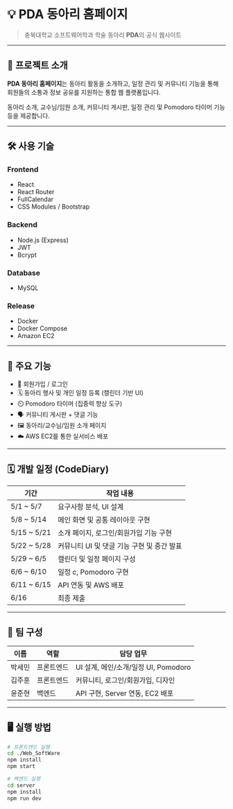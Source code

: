 # 💡 PDA 동아리 홈페이지

> 충북대학교 소프트웨어학과 학술 동아리 **PDA**의 공식 웹사이트

---

## 📌 프로젝트 소개

**PDA 동아리 홈페이지**는 동아리 활동을 소개하고, 일정 관리 및 커뮤니티 기능을 통해  
회원들의 소통과 정보 공유를 지원하는 통합 웹 플랫폼입니다.

동아리 소개, 교수님/임원 소개, 커뮤니티 게시판, 일정 관리 및 Pomodoro 타이머 기능 등을 제공합니다.

---

## 🛠️ 사용 기술

### Frontend
- React
- React Router
- FullCalendar
- CSS Modules / Bootstrap

### Backend
- Node.js (Express)
- JWT
- Bcrypt

### Database 
- MySQL

### Release
- Docker
- Docker Compose
- Amazon EC2

---

## 🧩 주요 기능

- 🔐 회원가입 / 로그인
- 🗓️ 동아리 행사 및 개인 일정 등록 (캘린더 기반 UI)
- ⏲️ Pomodoro 타이머 (집중력 향상 도구)
- 🗣️ 커뮤니티 게시판 + 댓글 기능
- 🖼️ 동아리/교수님/임원 소개 페이지
- ☁️ AWS EC2를 통한 실서비스 배포

---

## 🗓️ 개발 일정 (CodeDiary)

| 기간 | 작업 내용 |
|------|-----------|
| 5/1 ~ 5/7 | 요구사항 분석, UI 설계 |
| 5/8 ~ 5/14 | 메인 화면 및 공통 레이아웃 구현 |
| 5/15 ~ 5/21 | 소개 페이지, 로그인/회원가입 기능 구현 |
| 5/22 ~ 5/28 | 커뮤니티 UI 및 댓글 기능 구현 및 중간 발표 |
| 5/29 ~ 6/5 | 캘린더 및 일정 페이지 구성 |
| 6/6 ~ 6/10 | 일정 c, Pomodoro 구현 |
| 6/11 ~ 6/15 | API 연동 및 AWS 배포 |
| 6/16 | 최종 제출 |

---

## 👥 팀 구성

| 이름 | 역할 | 담당 업무 |
|------|------|-----------|
| 박세민 | 프론트엔드 | UI 설계, 메인/소개/일정 UI, Pomodoro |
| 김주훈 | 프론트엔드 | 커뮤니티, 로그인/회원가입, 디자인 |
| 윤준현 | 백엔드 | API 구현, Server 연동, EC2 배포 |

---

## 🖥️ 실행 방법

```bash
# 프론트엔드 실행
cd ./Web_SoftWare
npm install
npm start

# 백엔드 실행
cd server
npm install
npm run dev
